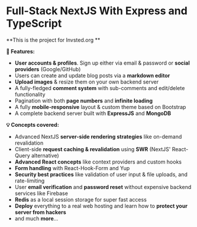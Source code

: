 # Full-Stack NextJS With Express and TypeScript

**This is the project for Invsted.org **



**👀 Features:**

- **User accounts & profiles**. Sign up either via email & password or **social providers** (Google/GitHub)
- Users can create and update blog posts via a **markdown editor**
- **Upload images** & resize them on your own backend server
- A fully-fledged **comment system** with sub-comments and edit/delete functionality
- Pagination with both **page numbers** and **infinite loading**
- A fully **mobile-responsive** layout & custom theme based on Bootstrap
- A complete backend server built with **ExpressJS** and **MongoDB**

**💡 Concepts covered:**

- Advanced NextJS **server-side rendering strategies** like on-demand revalidation
- Client-side **request caching & revalidation** using **SWR** (NextJS' React-Query alternative)
- **Advanced React concepts** like context providers and custom hooks
- **Form handling** with React-Hook-Form and Yup
- **Security best practices** like validation of user input & file uploads, and rate-limiting
- User **email verification** and **password reset** without expensive backend services like Firebase
- **Redis** as a local session storage for super fast access
- **Deploy** everything to a real web hosting and learn how to **protect your server from hackers**
- and much **more**...

